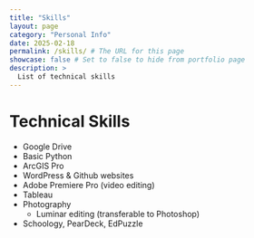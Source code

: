 ```yaml
---
title: "Skills"
layout: page
category: "Personal Info"
date: 2025-02-18
permalink: /skills/ # The URL for this page
showcase: false # Set to false to hide from portfolio page
description: >
  List of technical skills
---
```


# Technical Skills
- Google Drive
- Basic Python
- ArcGIS Pro
- WordPress & Github websites
- Adobe Premiere Pro (video editing)
- Tableau
- Photography
  - Luminar editing (transferable to Photoshop)
- Schoology, PearDeck, EdPuzzle
